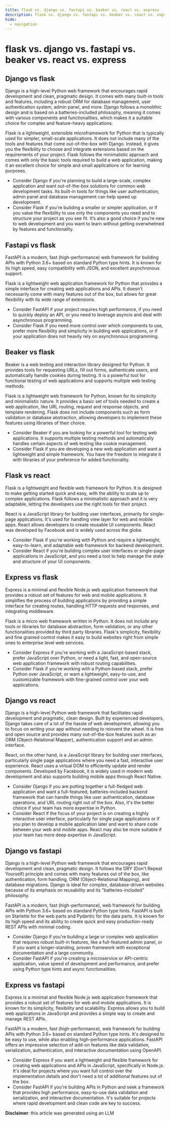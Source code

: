 ```yaml
---
title: flask vs. django vs. fastapi vs. beaker vs. react vs. express
description: flask vs. django vs. fastapi vs. beaker vs. react vs. express
hide:
  - navigation
---
```

# flask vs. django vs. fastapi vs. beaker vs. react vs. express

## Django vs flask
Django is a high-level Python web framework that encourages rapid development and clean, pragmatic design. It comes with many built-in tools and features, including a robust ORM for database management, user authentication system, admin panel, and more. Django follows a monolithic design and is based on a batteries-included philosophy, meaning it comes with various components and functionalities, which makes it a suitable choice for complex and feature-heavy applications.

Flask is a lightweight, extensible microframework for Python that is typically used for simpler, small-scale applications. It does not include many of the tools and features that come out-of-the-box with Django. Instead, it gives you the flexibility to choose and integrate extensions based on the requirements of your project. Flask follows the minimalistic approach and comes with only the basic tools required to build a web application, making it an excellent choice for simple and small applications or for learning purposes.

- Consider Django if you're planning to build a large-scale, complex application and want out-of-the-box solutions for common web development tasks. Its built-in tools for things like user authentication, admin panel and database management can help speed up development. 
- Consider Flask if you're building a smaller or simpler application, or if you value the flexibility to use only the components you need and to structure your project as you see fit. It’s also a good choice if you’re new to web development and you want to learn without getting overwhelmed by features and functionality.


## Fastapi vs flask
FastAPI is a modern, fast (high-performance) web framework for building APIs with Python 3.6+ based on standard Python type hints. It is known for its high speed, easy compatibility with JSON, and excellent asynchronous support.

Flask is a lightweight web application framework for Python that provides a simple interface for creating web applications and APIs. It doesn't necessarily come with many features out of the box, but allows for great flexibility with its wide range of extensions.

- Consider FastAPI if your project requires high performance, if you need to quickly deploy an API, or you need to leverage asyncio and deal with asynchronous programming.
- Consider Flask if you need more control over which components to use, prefer more flexibility and simplicity in building web applications, or if your application does not heavily rely on asynchronous programming.


## Beaker vs flask
Beaker is a web testing and interaction library designed for Python. It provides tools for requesting URLs, fill out forms, authenticate users, and automatically handle cookies during testing. It is a powerful tool for functional testing of web applications and supports multiple web testing methods.

Flask is a lightweight web framework for Python, known for its simplicity and minimalistic nature. It provides a basic set of tools needed to create a web application, like URL routing, request and response objects, and template rendering. Flask does not include components such as form validation or database abstraction, allowing developers to implement these features using libraries of their choice.

- Consider Beaker if you are looking for a powerful tool for testing web applications. It supports multiple testing methods and automatically handles certain aspects of web testing like cookie management.
- Consider Flask if you are developing a new web application and want a lightweight and simple framework. You have the freedom to integrate it with libraries of your preference for added functionality.



## Flask vs react
Flask is a lightweight and flexible web framework for Python. It is designed to make getting started quick and easy, with the ability to scale up to complex applications. Flask follows a minimalistic approach and it is very adaptable, letting the developers use the right tools for their project.

React is a JavaScript library for building user interfaces, primarily for single-page applications. It's used for handling view layer for web and mobile apps. React allows developers to create reusable UI components. React was developed by Facebook and is widely used across the globe.

- Consider Flask if you're working with Python and require a lightweight, easy-to-learn, and adaptable web framework for backend development.
- Consider React if you're building complex user interfaces or single-page applications in JavaScript, and you need a tool to help manage the state and structure of your UI components.


## Express vs flask
Express is a minimal and flexible Node.js web application framework that provides a robust set of features for web and mobile applications. It simplifies the process of building applications by providing a simple interface for creating routes, handling HTTP requests and responses, and integrating middleware.

Flask is a micro web framework written in Python. It does not include any tools or libraries for database abstraction, form validation, or any other functionalities provided by third party libraries. Flask's simplicity, flexibility and fine grained control makes it easy to build websites right from simple ones to enterprise level web services.

- Consider Express if you're working with a JavaScript-based stack, prefer JavaScript over Python, or need a light, fast, and open-source web application framework with robust routing capabilities.
- Consider Flask if you're working with a Python-based stack, prefer Python over JavaScript, or want a lightweight, easy-to-use, and customizable framework with fine-grained control over your web applications.



## Django vs react
Django is a high-level Python web framework that facilitates rapid development and pragmatic, clean design. Built by experienced developers, Django takes care of a lot of the hassle of web development, allowing you to focus on writing your app without needing to reinvent the wheel. It is free and open source and provides many out-of-the-box features such as an ORM (Object-Relational Mapper), authentication support and an admin interface.

React, on the other hand, is a JavaScript library for building user interfaces, particularly single page applications where you need a fast, interactive user experience. React uses a virtual DOM to efficiently update and render components. Developed by Facebook, it is widely used in modern web development and also supports building mobile apps through React Native.

- Consider Django if you are putting together a full-fledged web application and want a full-featured, batteries-included backend framework that can handle things like user authentication, database operations, and URL routing right out of the box. Also, it's the better choice if your team has more expertise in Python.
- Consider React if the focus of your project is on creating a highly interactive user interface, particularly for single page applications or if you plan to develop a mobile application later and want to share code between your web and mobile apps. React may also be more suitable if your team has more deep expertise in JavaScript.


## Django vs fastapi
Django is a high-level Python web framework that encourages rapid development and clean, pragmatic design. It follows the DRY (Don't Repeat Yourself) principle and comes with many features out of the box, like authentication, form handling, ORM (Object-Relational Mapping), and database migrations. Django is ideal for complex, database-driven websites because of its emphasis on reusability and its "batteries-included" philosophy.

FastAPI is a modern, fast (high-performance), web framework for building APIs with Python 3.6+ based on standard Python type hints. FastAPI is built on Starlette for the web parts and Pydantic for the data parts. It is known for its high speed and its ability to create quick and easy production-ready REST APIs with minimal coding.

- Consider Django if you're building a large or complex web application that requires robust built-in features, like a full-featured admin panel, or if you want a longer-standing, proven framework with exceptional documentation and a large community.
- Consider FastAPI if you're creating a microservice or API-centric application, value speed of development and performance, and prefer using Python type hints and async functionalities.


## Express vs fastapi
Express is a minimal and flexible Node.js web application framework that provides a robust set of features for web and mobile applications. It is known for its simplicity, flexibility and scalability. Express allows you to build web applications in JavaScript and provides a simple way to create and manage REST APIs.

FastAPI is a modern, fast (high-performance), web framework for building APIs with Python 3.6+ based on standard Python type hints. It's designed to be easy to use, while also enabling high-performance applications. FastAPI offers an impressive selection of add-on features like data validation, serialization, authentication, and interactive documentation using OpenAPI.

- Consider Express if you want a lightweight and flexible framework for creating web applications and APIs in JavaScript, specifically in Node.js. It's ideal for projects where you want full control over the implementation details and don't need a lot of additional features out of the box.
- Consider FastAPI if you're building APIs in Python and seek a framework that provides high performance, easy-to-use data validation and serialization, and interactive documentation. It's suitable for projects where rapid development and clean code are key to success.

**Disclaimer**: this article was generated using an LLM